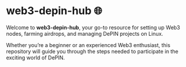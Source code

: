 # web3-depin-hub 🌐

Welcome to **web3-depin-hub**, your go-to resource for setting up Web3 nodes, farming airdrops, and managing DePIN projects on Linux. 

Whether you’re a beginner or an experienced Web3 enthusiast, this repository will guide you through the steps needed to participate in the exciting world of DePIN.

